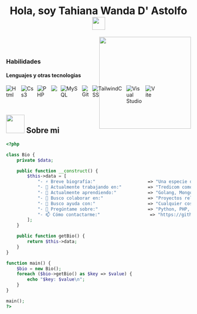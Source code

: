 <h1 align="center">Hola, soy Tahiana Wanda D' Astolfo <img src="https://media.giphy.com/media/hvRJCLFzcasrR4ia7z/giphy.gif" width="35"></h1>


<picture><img align="right" src="https://github.com/7oSkaaa/7oSkaaa/blob/main/Images/Right_Side.gif?raw=true" width = 250px></picture>

<br><br>
<h3> Habilidades </h3>


<h4>Lenguajes y otras tecnologias</h4>
<div style="display: flex; gap: 10px;">
    <img src="https://img.shields.io/badge/html5-%23E34F26.svg?style=for-the-badge&logo=html5&logoColor=white" alt="Html"/>  <img src="https://img.shields.io/badge/css3-%231572B6.svg?style=for-the-badge&logo=css3&logoColor=white" alt="Css3"/> <img src="https://img.shields.io/badge/php-%23777BB4.svg?style=for-the-badge&logo=php&logoColor=white" alt="PHP"/> <img src="https://img.shields.io/badge/laravel-%23FF2D20.svg?style=for-the-badge&logo=laravel&logoColor=white"/> <img src="https://img.shields.io/badge/mysql-4479A1.svg?style=for-the-badge&logo=mysql&logoColor=white" alt="MySQL"/> <img src="https://img.shields.io/badge/git-%23F05033.svg?style=for-the-badge&logo=git&logoColor=white" alt="Git"/> 
    <img src="https://img.shields.io/badge/tailwindcss-%2338B2AC.svg?style=for-the-badge&logo=tailwind-css&logoColor=white" alt="TailwindCSS"/> <img src="https://img.shields.io/badge/Visual%20Studio-5C2D91.svg?style=for-the-badge&logo=visual-studio&logoColor=white" alt="Visual Studio"/>
    <img src="https://img.shields.io/badge/vite-%23646CFF.svg?style=for-the-badge&logo=vite&logoColor=white" alt="Vite"/>
</div>


## <picture><img src = "https://github.com/7oSkaaa/7oSkaaa/blob/main/Images/about_me.gif?raw=true" width = 50px></picture> Sobre mi

```php
<?php

class Bio {
    private $data;

    public function __construct() {
        $this->data = [
            "- ⚡ Breve biografía:"                    => "Una especie de híbrido entre metalero-synthWave-cyberPunk-melómano-adicto a los equipos-músico amateur-viajero-amante de la comida-gamer-programador-amante de los gatos-aficionado a los deportes",
            "- 🔭 Actualmente trabajando en:"          => "Tredicom como Desarrollador de Software Senior --- UAdeC como Profesor de Medio Tiempo",
            "- 🌱 Actualmente aprendiendo:"            => "Golang, MongoDB, RabbitMQ, K8s, GCP (Tecnologías de mi empresa) --- Mejorando mis habilidades en Front End para el stack MERN (Objetivo personal)",
            "- 👯 Busco colaborar en:"                 => "Proyectos relacionados con Python, Golang y Docker",
            "- 🤔 Busco ayuda con:"                    => "Cualquier cosa relacionada con lo que estoy aprendiendo actualmente 😅",
            "- 💬 Pregúntame sobre:"                   => "Python, PHP, Laravel, SQL, Diseño y Arquitectura de Software, Desarrollo Web y SEO",
            "- 📫 Cómo contactarme:"                   => "https://github.com/AnhellO#you-can-reach-me-at-alien",
        ];
    }

    public function getBio() {
        return $this->data;
    }
}

function main() {
    $bio = new Bio();
    foreach ($bio->getBio() as $key => $value) {
        echo "$key: $value\n";
    }
}

main();
?>

```
